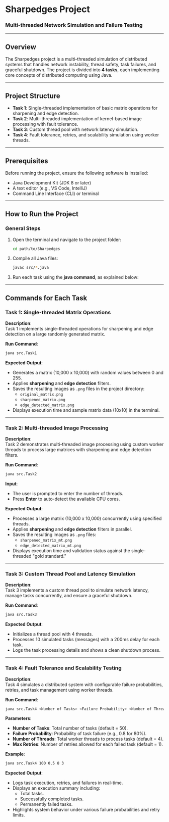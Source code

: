 # **Sharpedges Project**  
### **Multi-threaded Network Simulation and Failure Testing**  

---

## **Overview**  
The Sharpedges project is a multi-threaded simulation of distributed systems that handles network instability, thread safety, task failures, and graceful shutdown. The project is divided into **4 tasks**, each implementing core concepts of distributed computing using Java.

---

## **Project Structure**  
- **Task 1**: Single-threaded implementation of basic matrix operations for sharpening and edge detection.  
- **Task 2**: Multi-threaded implementation of kernel-based image processing with fault tolerance.  
- **Task 3**: Custom thread pool with network latency simulation.  
- **Task 4**: Fault tolerance, retries, and scalability simulation using worker threads.  

---

## **Prerequisites**  
Before running the project, ensure the following software is installed:  
- Java Development Kit (JDK 8 or later)  
- A text editor (e.g., VS Code, IntelliJ)  
- Command Line Interface (CLI) or terminal  

---

## **How to Run the Project**  

### **General Steps**  
1. Open the terminal and navigate to the project folder:  
   ```bash
   cd path/to/Sharpedges
   ```  
2. Compile all Java files:  
   ```bash
   javac src/*.java
   ```  
3. Run each task using the **java command**, as explained below:  

---

## **Commands for Each Task**  

### **Task 1: Single-threaded Matrix Operations**  
**Description**:  
Task 1 implements single-threaded operations for sharpening and edge detection on a large randomly generated matrix.  

**Run Command**:  
```bash
java src.Task1
```  

**Expected Output**:  
- Generates a matrix (10,000 x 10,000) with random values between 0 and 255.  
- Applies **sharpening** and **edge detection** filters.  
- Saves the resulting images as `.png` files in the project directory:
  - `original_matrix.png`  
  - `sharpened_matrix.png`  
  - `edge_detected_matrix.png`  
- Displays execution time and sample matrix data (10x10) in the terminal.  

---

### **Task 2: Multi-threaded Image Processing**  
**Description**:  
Task 2 demonstrates multi-threaded image processing using custom worker threads to process large matrices with sharpening and edge detection filters.  

**Run Command**:  
```bash
java src.Task2
```  

**Input**:  
- The user is prompted to enter the number of threads.  
- Press **Enter** to auto-detect the available CPU cores.  

**Expected Output**:  
- Processes a large matrix (10,000 x 10,000) concurrently using specified threads.  
- Applies **sharpening** and **edge detection** filters in parallel.  
- Saves the resulting images as `.png` files:
  - `sharpened_matrix_mt.png`  
  - `edge_detected_matrix_mt.png`  
- Displays execution time and validation status against the single-threaded "gold standard."

---

### **Task 3: Custom Thread Pool and Latency Simulation**  
**Description**:  
Task 3 implements a custom thread pool to simulate network latency, manage tasks concurrently, and ensure a graceful shutdown.  

**Run Command**:  
```bash
java src.Task3
```  

**Expected Output**:  
- Initializes a thread pool with 4 threads.  
- Processes 10 simulated tasks (messages) with a 200ms delay for each task.  
- Logs the task processing details and shows a clean shutdown process.  

---

### **Task 4: Fault Tolerance and Scalability Testing**  
**Description**:  
Task 4 simulates a distributed system with configurable failure probabilities, retries, and task management using worker threads.  

**Run Command**:  
```bash
java src.Task4 <Number of Tasks> <Failure Probability> <Number of Threads> <Max Retries>
```  

**Parameters**:  
- **Number of Tasks**: Total number of tasks (default = 50).  
- **Failure Probability**: Probability of task failure (e.g., 0.8 for 80%).  
- **Number of Threads**: Total worker threads to process tasks (default = 4).  
- **Max Retries**: Number of retries allowed for each failed task (default = 1).  

**Example**:  
```bash
java src.Task4 100 0.5 8 3
```  

**Expected Output**:  
- Logs task execution, retries, and failures in real-time.  
- Displays an execution summary including:
  - Total tasks.  
  - Successfully completed tasks.  
  - Permanently failed tasks.  
- Highlights system behavior under various failure probabilities and retry limits.